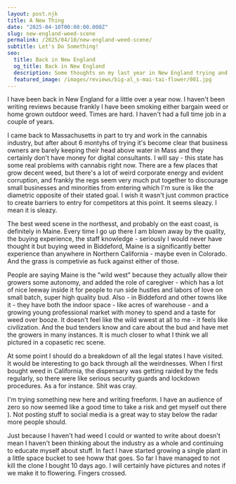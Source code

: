 ```yaml
---
layout: post.njk
title: A New Thing
date: "2025-04-10T00:00:00.000Z"
slug: new-england-weed-scene
permalink: /2025/04/10/new-england-weed-scene/
subtitle: Let's Do Something!
seo:
  title: Back in New England
  og_title: Back in New England
  description: Some thoughts on my last year in New England trying and failing to get involved in cannabis.
  featured_image: /images/reviews/big-al_s-mai-tai-flower/001.jpg
---
```


I have been back in New England for a little over a year now. I haven't been writing reviews because frankly I have been smoking either bargain weed or home grown outdoor weed. Times are hard. I haven't had a full time job in a couple of years.

I came back to Massachusetts in part to try and work in the cannabis industry, but after about 6 montyhs of trying it's become clear that business owners are barely keeping their head above water in Mass and they certainly don't have money for digital consultants. I will say - this state has some real problems with cannabis right now. There are a few places that grow decent weed, but there's a lot of weird corporate energy and evident corruption, and frankly the regs seem very much put together to discourage small businesses and minorities from entering which I'm sure is like the diametric opposite of their stated goal. I wish it wasn't just common practice to create barriers to entry for competitors at this point. It seems sleazy. I mean it is sleazy.

The best weed scene in the northesst, and probably on the east coast, is definitely in Maine. Every time I go up there I am blown away by the quality, the buying experience, the staff knowledge - seriously I would never have thought it but buying weed in Biddeford, Maine is a significantly better experience than anywhere in Northern California - maybe even in Colorado. And the grass is competivie as fuck against either of those.

People are saying Maine is the "wild west" because they actually allow their growers some autonomy, and added the role of caregiver - which has a lot of nice leeway inside it for people to run side hustles and labors of love on small batch, super high quality bud. Also - in Biddeford and other towns like it - they have both the indoor space - like acres of warehouse - and a growing young professional market with money to spend and a taste for weed over booze. It doesn't feel like the wild wwest at all to me - it feels like civilization. And the bud tenders know and care about the bud and have met the growers in many instances. It is much closer to what I think we all pictured in a copasetic rec scene.

At some point I should do a breakdown of all the legal states I have visited. It would be interesting to go back through all the weirdnesses. When I first bought weed in California, the dispensary was getting raided by the feds regularly, so there were like serious security guards and lockdown procedures. As a for instance. Shit was cray.

I'm trying something new here and writing freeform. I have an audience of zero so now seemed like a good time to take a risk and get myself out there ). Not posting stuff to social media is a great way to stay below the radar more people should.

Just because I haven't had weed I could or wanted to write about doesn't mean I haven't been thinking about the industry as a whole and continuing to educate myself about stuff. In fact I have started growing a single plant in a little space bucket to see howw that goes. So far I have managed to not kill the clone I bought 10 days ago. I will certainly have pictures and notes if we make it to flowering. Fingers crossed.

